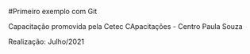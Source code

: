 ﻿#Primeiro exemplo com Git

Capacitação promovida pela Cetec CApacitações - Centro Paula Souza

Realização: Julho/2021